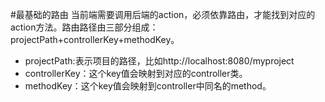 #最基础的路由
当前端需要调用后端的action，必须依靠路由，才能找到对应的action方法。路由路径由三部分组成：projectPath+controllerKey+methodKey。

* projectPath:表示项目的路径，比如http://localhost:8080/myproject
* controllerKey：这个key值会映射到对应的controller类。
* methodKey：这个key值会映射到controller中同名的method。
